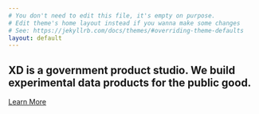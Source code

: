 ```yaml
---
# You don't need to edit this file, it's empty on purpose.
# Edit theme's home layout instead if you wanna make some changes
# See: https://jekyllrb.com/docs/themes/#overriding-theme-defaults
layout: default
---
```

<section class="hero">
  <div class="usa-grid">
    <div class="hero-content">
      <h1>
        XD is a government product studio. We build experimental data products
        for the public good.
      </h1>
      <a class="usa-button xd-btn" href="{{ site.baseurl }}{% link _pages/about.md %}">Learn More</a>
    </div>
  </div>
</section>

<!---
<section class="ctas">
  <div class="usa-grid">
    <div class="tile">
      <a href="{{ site.baseurl }}{% link _pages/about.md %}">
        <img src="assets/img/pages/index/dds-image.jpg">
      </a>
      <span>About Us</span>
      <h2>
        We help agencies maximize the impact of their data.
      </h2>
      <a class="cta-link" href="{{ site.baseurl }}{% link _pages/about.md %}">Learn More</a>
    </div>
    <div class="tile">
      <a href="#">
        <img src="assets/img/pages/index/dds-image.jpg">
      </a>
      <span>We’re Hiring</span>
      <h2>
        Join our growing team at the intersection of data and impact.
      </h2>
      <a class="cta-link" href="#">Apply Now</a>
    </div>
    <div class="tile">
      <a href="#">
        <img src="assets/img/pages/index/dds-image.jpg">
      </a>
      <span>Current Projects</span>
      <h2>
        We’re working on some incredible projects.
      </h2>
      <a class="cta-link" href="#">Learn More</a>
    </div>
  </div>
</section>
-->
